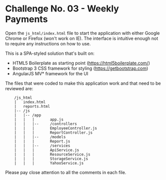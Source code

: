 # Challenge No. 03 - Weekly Payments

Open the `js_html/index.html`  file to start the application with either Google Chrome or Firefox (won't work on IE). The interface is intuitive enough not to require any instructions on how to use.

This is a SPA-styled solution that's built on:
* HTML5 Boilerplate as starting point (https://html5boilerplate.com/)
* Bootstrap 3 CSS framework for styling (https://getbootstrap.com)
* AngularJS MV* framework for the UI

The files that were coded to make this application work and that need to be reviewed are:
        
        /js_html
        |	index.html
        |	reports.html
        |-- /js
        |   |-- /app
        |   |   |       app.js
        |   |   |--     /controllers
        |   |   |		EmployeeController.js
        |   |   |		ReportController.js
        |   |   |--     /models
        |   |   |		Report.js
        |   |   |--     /services
        |   |   |		ApiService.js
        |   |   |		ResourceService.js
        |   |   |		StorageService.js
        |   |   |		YahooService.js
        
Please pay close attention to all the comments in each file.
